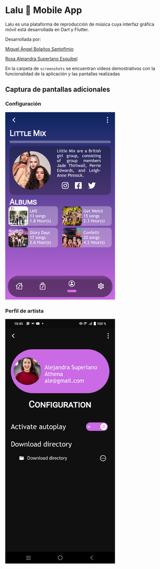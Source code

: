 
# Lalu 🎵 Mobile App

Lalu es una plataforma de reproducción de música cuya interfaz gráfica móvil está desarrollada en Dart y Flutter.

Desarrollada por:

[Miguel Ángel Bolaños Santofimio](mailto:rguarnizo@unal.edu.co)

[Rosa Alejandra Superlano Esquibel](mailto:rsuperlano@unal.edu.co)

En la carpeta de `screenshots` se encuentran vídeos demostrativos con la funcionalidad de la aplicación y las pantallas realizadas

## Captura de pantallas adicionales

### Configuración
<img src="https://github.com/alejandrasuperlano/Lalu/blob/main/screenshots/Screenshot_2022-07-18-19-00-01.png?raw=true" width="350" />

### Perfil de artista
<img src="https://github.com/alejandrasuperlano/Lalu/blob/main/screenshots/Screenshot_20220718_184500.jpg?raw=true" width="350" />
